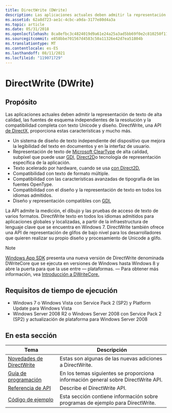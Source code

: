 ```yaml
---
title: DirectWrite (DWrite)
description: Las aplicaciones actuales deben admitir la representación de texto de alta calidad, las fuentes de esquema independientes de la resolución y la compatibilidad completa con texto Unicode y diseño. DirectWrite, una API [de DirectX,](../directx.md) proporciona estas características y mucho más.
ms.assetid: 62a8d723-ae1c-4cbc-a9da-3177e80d4a3a
ms.topic: article
ms.date: 05/31/2018
ms.openlocfilehash: 8ca8efbc3c4824019d9a61e24a25a3ad5bb69f0e2c810250f11bfdb706c2fc96
ms.sourcegitcommit: e858bbe701567d4583c50a11326e42d7ea51804b
ms.translationtype: MT
ms.contentlocale: es-ES
ms.lasthandoff: 08/11/2021
ms.locfileid: "119071729"
---
```

# <a name="directwrite-dwrite"></a>DirectWrite (DWrite)

## <a name="purpose"></a>Propósito

Las aplicaciones actuales deben admitir la representación de texto de alta calidad, las fuentes de esquema independientes de la resolución y la compatibilidad completa con texto Unicode y diseño. DirectWrite, una API [de DirectX,](../directx.md) proporciona estas características y mucho más.

- Un sistema de diseño de texto independiente del dispositivo que mejora la legibilidad del texto en documentos y en la interfaz de usuario.
- Representación de texto de [Microsoft ClearType](/typography/cleartype/) de alta calidad, subpíxel que puede usar [GDI,](interoperating-with-gdi.md) [Direct2D](rendering-by-using-direct2d.md)o tecnología de representación específica de la aplicación.
- Texto acelerado por hardware, cuando se usa [con Direct2D.](rendering-by-using-direct2d.md)
- Compatibilidad con texto de formato múltiple.
- Compatibilidad con las características avanzadas de tipografía de las fuentes OpenType.
- Compatibilidad con el diseño y la representación de texto en todos los idiomas admitidos.
- Diseño y representación compatibles con [GDI.](interoperating-with-gdi.md)

La API admite la medición, el dibujo y las pruebas de acceso de texto de varios formatos. DirectWrite texto en todos los idiomas admitidos para aplicaciones globales y localizadas, a partir de la infraestructura de lenguaje clave que se encuentra en Windows 7. DirectWrite también ofrece una API de representación de glifos de bajo nivel para los desarrolladores que quieren realizar su propio diseño y procesamiento de Unicode a glifo.

> [!NOTE]
> [Windows App SDK](/windows/apps/windows-app-sdk/) presenta una nueva versión de DirectWrite denominada DWriteCore que se ejecuta en versiones de Windows hasta Windows 8 y abre la puerta para que la use entre &mdash; plataformas. &mdash; Para obtener más información, vea [Introducción a DWriteCore.](dwritecore-overview.md)

## <a name="run-time-requirements"></a>Requisitos de tiempo de ejecución

- Windows 7 o Windows Vista con Service Pack 2 (SP2) y Platform Update para Windows Vista
- Windows Server 2008 R2 o Windows Server 2008 con Service Pack 2 (SP2) y actualización de plataforma para Windows Server 2008

## <a name="in-this-section"></a>En esta sección

| Tema | Descripción |
|-|-|
| [Novedades de DirectWrite](what-s-new-in-directwrite-for-windows-8-consumer-preview.md)<br/> | Estas son algunas de las nuevas adiciones a DirectWrite. <br/> |
| [Guía de programación](programming-guide.md)<br/> | En los temas siguientes se proporciona información general sobre DirectWrite API.<br/> |
| [Referencia de API](reference.md)<br/> | Describe el DirectWrite API.<br/> |
| [Código de ejemplo](samples.md)<br/> | Esta sección contiene información sobre programas de ejemplo para DirectWrite.<br/> |
